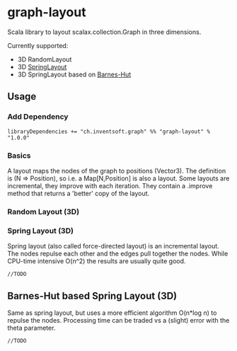 # graph-layout

Scala library to layout scalax.collection.Graph in three dimensions.

Currently supported:

* 3D RandomLayout
* 3D [SpringLayout](http://en.wikipedia.org/wiki/Force-directed_graph_drawing)
* 3D SpringLayout based on [Barnes-Hut](http://en.wikipedia.org/wiki/Barnes%E2%80%93Hut_simulation)


## Usage
### Add Dependency

    libraryDependencies += "ch.inventsoft.graph" %% "graph-layout" % "1.0.0"

### Basics
A layout maps the nodes of the graph to positions (Vector3). The definition is (N => Position), so i.e.
a Map[N,Position] is also a layout.
Some layouts are incremental, they improve with each iteration. They contain a .improve method that returns
a 'better' copy of the layout.

### Random Layout (3D)

### Spring Layout (3D)
Spring layout (also called force-directed layout) is an incremental layout. The nodes repulse each other
and the edges pull together the nodes. While CPU-time intensive O(n^2) the results are usually quite good.

    //TODO

## Barnes-Hut based Spring Layout (3D)
Same as spring layout, but uses a more efficient algorithm O(n*log n) to repulse the nodes. Processing time can
be traded vs a (slight) error with the theta parameter.

    //TODO